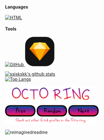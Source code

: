 
<h4>Languages</h4>
    <a href="https://developer.mozilla.org/en-US/docs/Web/HTML">
        <img src="https://skillicons.dev/icons?i=html" alt="HTML">
    </a>
  

<h4>Tools</h4>
    <a href="https://github.com/ssiskskk/">
        <img src="https://skillicons.dev/icons?i=github" alt="GitHub">
    </a>
    <a href="https://sketch.com">
        <img src="https://github.com/ikyih/more-spsific-skill-icons/raw/main/sketch48.svg" alt="GitHub">
    </a>


[![ssiskskk's github stats](https://github-readme-stats.vercel.app/api?username=ssiskskk&show_icons=true&hide=contribs,prs,issues&theme=radical)](https://github.com/ssiskskk/github-readme-stats)
<br>
[![Top Langs](https://github-readme-stats.vercel.app/api/top-langs/?username=ssiskskk&layout=compact&theme=radical)](https://github.com/anuraghazra/github-readme-stats)


[![](https://raw.githubusercontent.com/ssiskskk/Octo-ring-sunset/e8e97894565933b29bb50852644d7bd984fb3a73/octo-ring-main.png)](https://octo-ring.com/)  
[![](
https://raw.githubusercontent.com/ssiskskk/Octo-ring-sunset/main/octo-previous.png)](https://octo-ring.com/p/ssiskskk/prev) [![](https://raw.githubusercontent.com/ssiskskk/Octo-ring-sunset/82464f77a1c39408016397560b64431913a6ab43/octo-random.png)](https://octo-ring.com/p/ssiskskk/random) [![](https://raw.githubusercontent.com/ssiskskk/Octo-ring-sunset/7166afef37562ed246825b8b032d2004bb19b436/octo-next.png)](https://octo-ring.com/p/ssiskskk/next)  
[![](https://raw.githubusercontent.com/ssiskskk/Octo-ring-sunset/main/octo-bottoom.png)](https://octo-ring.com/)

<img src="https://myreadme.vercel.app/api/embed/ssiskskk?panels=userstatistics,toprepositories,toplanguages,commitgraph" alt="reimaginedreadme" />

